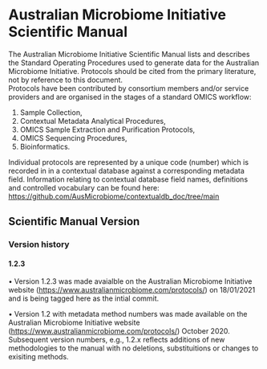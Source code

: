 # Australian Microbiome Initiative Scientific Manual

The Australian Microbiome Initiative Scientific Manual lists and describes the Standard Operating Procedures used to generate data for the Australian Microbiome Initiative. Protocols should be cited from the primary literature, not by reference to this document.  
Protocols have been contributed by consortium members and/or service providers and are organised in the stages of a standard OMICS workflow: 
1.	Sample Collection, 
2.	Contextual Metadata Analytical Procedures, 
3.	OMICS Sample Extraction and Purification Protocols, 
4.	OMICS Sequencing Procedures, 
5.	Bioinformatics.

Individual protocols are represented by a unique code (number) which is recorded in in a contextual database against a corresponding metadata field.  Information relating to contextual database field names, definitions and controlled vocabulary can be found here:
https://github.com/AusMicrobiome/contextualdb_doc/tree/main 
 
 ## Scientific Manual Version
 
 ### Version history
 
 #### 1.2.3
 
• Version 1.2.3 was made avaialble on the Australian Microbiome Initiative website (https://www.australianmicrobiome.com/protocols/) on 18/01/2021 and is being tagged here as the intial commit. 

•	Version 1.2 with metadata method numbers was made available on the Australian Microbiome Initiative website (https://www.australianmicrobiome.com/protocols/) October 2020. Subsequent version numbers, e.g., 1.2.x reflects additions of new methodologies to the manual with no deletions, substituitions or changes to exisiting methods. 
